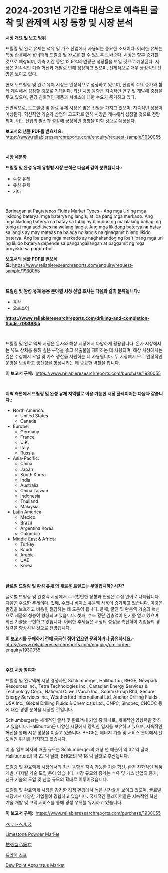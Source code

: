 <p><h1>2024-2031년 기간을 대상으로 예측된 굴착 및 완제액 시장 동향 및 시장 분석</h1></p><p><strong>시장 개요 및 보고 범위</strong></p>
<p><p>드릴링 및 완료 유체는 석유 및 가스 산업에서 사용되는 중요한 소재이다. 이러한 유체는 특정 환경에서 용이하게 드릴링 및 완료를 할 수 있도록 도와준다. 시장은 향후 증가할 것으로 예상되며, 예측 기간 동안 12.9%의 연평균 성장률을 보일 것으로 예상된다. 시장은 지속적인 기술 혁신과 개발로 인해 성장하고 있으며, 전체적으로 매우 긍정적인 전망을 보이고 있다.</p><p>현재 도드릴링 및 완료 유체 시장은 안정적으로 성장하고 있으며, 산업의 수요 증가와 함께 계속해서 성장할 것으로 기대된다. 최신 시장 동향은 지속적인 연구 및 개발에 중점을 두고 있으며, 환경 친화적인 제품과 서비스에 대한 수요가 증가하고 있다.</p><p>전반적으로, 도드릴링 및 완료 유체 시장은 밝은 전망을 가지고 있으며, 지속적인 성장이 예상된다. 혁신적인 기술과 산업의 고도화로 인해 시장은 계속해서 성장할 것으로 전망되며, 이는 산업의 발전과 성장에 긍정적인 영향을 미칠 것으로 예상된다.</p></p>
<p><strong>보고서의 샘플 PDF를 받으세요:</strong> <a href="https://www.reliableresearchreports.com/enquiry/request-sample/1930055">https://www.reliableresearchreports.com/enquiry/request-sample/1930055</a></p>
<p>&nbsp;</p>
<p><strong>시장 세분화</strong></p>
<p><strong>드릴링 및 완성 유체 유형별 시장 분석은 다음과 같이 분류됩니다.:</strong></p>
<p><ul><li>수성 유체</li><li>유성 유체</li><li>기타</li></ul></p>
<p>&nbsp;</p>
<p><p>Borinagan at Pagtatapos Fluids Market Types - Ang mga Uri ng mga likidong baterya, mga baterya ng langis, at iba pang mga merkado. Ang mga likidong baterya na batay sa tubig ay binubuo ng malalaking bahagi ng tubig at mga additives na walang langis. Ang mga likidong baterya na batay sa langis ay may mataas na halaga ng langis na ginagamit bilang likido baterya. Ang iba pang mga merkado ay naghahandog ng iba't ibang mga uri ng likido baterya depende sa pangangailangan at paggamit ng mga proyekto sa pagbo-bor.</p></p>
<p><strong>보고서의 샘플 PDF를 받으세요:</strong>&nbsp;<a href="https://www.reliableresearchreports.com/enquiry/request-sample/1930055">https://www.reliableresearchreports.com/enquiry/request-sample/1930055</a></p>
<p>&nbsp;</p>
<p><strong> 드릴링 및 완성 유체 응용 분야별 시장 산업 조사는 다음과 같이 분류됩니다.:</strong></p>
<p><ul><li>육상</li><li>오프쇼어</li></ul></p>
<p><strong><a href="https://www.reliableresearchreports.com/drilling-and-completion-fluids-r1930055">https://www.reliableresearchreports.com/drilling-and-completion-fluids-r1930055</a></strong></p>
<p>&nbsp;</p>
<p><p>드릴링 및 완료 액체 시장은 온사와 해상 시장에서 다양하게 활용됩니다. 온사 시장에서는 유도 장치를 통해 깊은 구멍을 뚫고 유출물을 제어하는 데 사용되며, 해상 시장에서는 깊은 수심에서 오일 및 가스 생산을 지원하는 데 사용됩니다. 두 시장에서 모두 안정적인 운영을 보장하고 생산성을 향상시키는 데 중요한 역할을 합니다.</p></p>
<p><strong>이 보고서 구매:</strong>&nbsp; <a href="https://www.reliableresearchreports.com/purchase/1930055">https://www.reliableresearchreports.com/purchase/1930055</a></p>
<p>&nbsp;</p>
<p><strong>지역 측면에서 드릴링 및 완성 유체 지역별로 이용 가능한 시장 플레이어는 다음과 같습니다.:</strong></p>
<p><ul>
    <li>
        North America:
        <ul>
            <li>United States</li>
            <li>Canada</li>
        </ul>
    </li>
    <li>
        Europe:
        <ul>
            <li>Germany</li>
            <li>France</li>
            <li>U.K.</li>
            <li>Italy</li>
            <li>Russia</li>
        </ul>
    </li>
    <li>
        Asia-Pacific:
        <ul>
            <li>China</li>
            <li>Japan</li>
            <li>South Korea</li>
            <li>India</li>
            <li>Australia</li>
            <li>China Taiwan</li>
            <li>Indonesia</li>
            <li>Thailand</li>
            <li>Malaysia</li>
        </ul>
    </li>
    <li>
        Latin America:
        <ul>
            <li>Mexico</li>
            <li>Brazil</li>
            <li>Argentina Korea</li>
            <li>Colombia</li>
        </ul>
    </li>
    <li>
        Middle East & Africa:
        <ul>
            <li>Turkey</li>
            <li>Saudi</li>
            <li>Arabia</li>
            <li>UAE</li>
            <li>Korea</li>
        </ul>
    </li>
    </ul></p>
<p>&nbsp;</p>
<p><strong>글로벌 드릴링 및 완성 유체 의 새로운 트렌드는 무엇입니까? 시장?</strong></p>
<p><p>글로벌 드릴링 및 완충액 시장에서 주목할만한 장향과 현상은 수십 언어로 나타납니다. 다음은 주요한 추세이다. 첫째, 수코나 베이스 유동액 사용이 증가하고 있습니다. 이것은 환경을 보호하고 비용을 절감하는 데 도움이 됩니다. 둘째, 굴진 및 완충액 기술의 혁신으로 제품의 성능이 향상되고 있습니다. 셋째, 수조 횡단 완충액이 인기를 얻고 있으며 최신 기술을 구현하고 있습니다. 이러한 추세들은 시장의 성장을 촉진하며 기업들의 경쟁력을 향상시킬 것으로 전망됩니다.</p></p>
<p><strong>이 보고서를 구매하기 전에 궁금한 점이 있으면 문의하거나 공유하세요.</strong>- <a href="https://www.reliableresearchreports.com/enquiry/pre-order-enquiry/1930055">https://www.reliableresearchreports.com/enquiry/pre-order-enquiry/1930055</a></p>
<p>&nbsp;</p>
<p><strong>주요 시장 참여자</strong></p>
<p><p>드릴링 및 완료액체 시장 경쟁사인 Schlumberger, Halliburton, BHGE, Newpark Resources Inc., Tetra Technologies Inc., Canadian Energy Services & Technology Corp., National Oilwell Varco Inc., Scomi Group Bhd, Secure Energy Services Inc., Weatherford International Ltd, Anchor Drilling Fluids USA Inc., Global Drilling Fluids & Chemicals Ltd., CNPC, Sinopec, CNOOC 등에 대한 경쟁 분석을 제공할 것입니다.</p><p>Schlumberger는 세계적인 굴삭 및 완료액체 기업 중 하나로, 세계적인 영향력을 갖추고 있습니다. Halliburton은 다양한 시장에서 강력한 입지를 보유하고 있으며, 지속적인 혁신을 통해 시장 성장을 이끌고 있습니다. BHGE는 에너지 기술 및 서비스 분야에서 선도적인 위치를 차지하고 있습니다.</p><p>이 중 일부 회사의 매출 규모는 Schlumberger의 예상 연 매출이 약 32 억 달러, Halliburton의 약 22 억 달러, BHGE의 약 18 억 달러로 추산됩니다.</p><p>드릴링 및 완료액체 시장에서의 최신 동향은 지속 가능한 기술 혁신, 환경 친화적인 제품 개발, 디지털 기술 도입 등이 있습니다. 시장 규모의 증가는 석유 및 가스 산업의 증가, 신규 기술의 도입 및 산업 규모의 확대로 이루어졌습니다.</p><p>드릴링 및 완료액체 시장은 강경한 경쟁 환경에서 높은 성장률을 보이고 있으며, 글로벌 시장에서 다양한 기업들이 경합하고 있습니다. 국제적인 플레이어들은 지속적인 혁신, 기술 개발 및 고객 서비스를 통해 경쟁 우위를 유지하고 있습니다.</p></p>
<p><strong>이 보고서 구매:</strong>&nbsp;&nbsp;<a href="https://www.reliableresearchreports.com/purchase/1930055">https://www.reliableresearchreports.com/purchase/1930055</a></p>
<p><p><a href="https://medium.com/@rocklobster885/%E3%83%9A%E3%83%83%E3%83%88%E3%81%AE%E5%81%A5%E5%BA%B7%E5%B8%82%E5%A0%B4%E8%A6%8F%E6%A8%A1-%E5%B8%82%E5%A0%B4%E3%81%AE%E8%A6%8B%E9%80%9A%E3%81%97%E3%81%A8%E5%B8%82%E5%A0%B4%E4%BA%88%E6%B8%AC-2024%E5%B9%B4%E3%81%8B%E3%82%892031%E5%B9%B4%E3%81%BE%E3%81%A7-dd33fc5ca6c6">ペットヘルス</a></p><p><a href="https://issuu.com/reportprime-2/docs/limestone-powder-market-size-2030.pptx">Limestone Powder Market</a></p><p><a href="https://medium.com/@kaitlensen45645/%E6%8B%A1%E5%BC%B5%E5%9E%8B%E5%BF%83%E7%AD%8B%E7%97%87%E5%B8%82%E5%A0%B4%E5%88%86%E6%9E%90-%E3%81%9D%E3%81%AEcagr-%E5%B8%82%E5%A0%B4%E3%82%BB%E3%82%B0%E3%83%A1%E3%83%B3%E3%83%86%E3%83%BC%E3%82%B7%E3%83%A7%E3%83%B3-%E3%81%8A%E3%82%88%E3%81%B3%E3%82%B0%E3%83%AD%E3%83%BC%E3%83%90%E3%83%AB%E7%94%A3%E6%A5%AD%E6%A6%82%E8%A6%81-a307983d8aa2">拡張型心筋症</a></p><p><a href="https://github.com/TobyKub4685/Market-Research-Report-List-1/blob/main/533153127184.md">드라이 스프</a></p><p><a href="https://view.publitas.com/reportprime-1/dew-point-apparatus-market-size-and-market-trends-complete-industry-overview-2024-to-2031/">Dew Point Apparatus Market</a></p></p>
